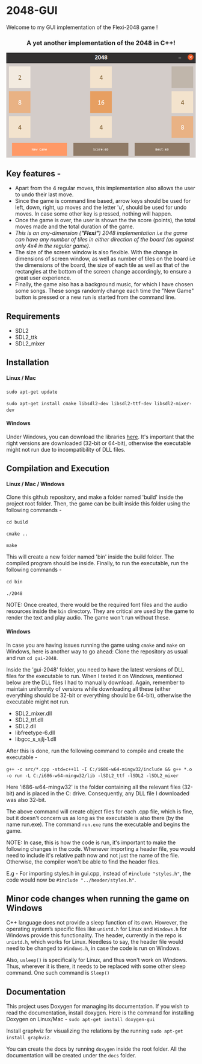 # 2048-GUI

Welcome to my GUI implementation of the Flexi-2048 game !
<h3 align="center">A yet another implementation of the 2048 in C++!</h3>
</p>
<p align="center">
<img align="center" src="https://raw.githubusercontent.com/ShreyanshJoshi/2048/main/gui-2048/screenshots/img3.png">
</p>

## Key features - 
* Apart from the 4 regular moves, this implementation also allows the user to undo their last move.
* Since the game is command line based, arrow keys should be used for left, down, right, up moves and the letter 'u', should be used for undo moves. In case some other key is pressed, nothing will happen.
* Once the game is over, the user is shown the the score (points), the total moves made and the total duration of the game.
* *This is an any-dimension (**"Flexi"**) 2048 implementation i.e the game can have any number of tiles in either direction of the board (as against only 4x4 in the regular game).*
* The size of the screen window is also flexible. With the change in dimensions of screen window, as well as number of tiles on the board i.e the dimensions of the board, the size of each tile as well as that of the rectangles at the bottom of the screen change accordingly, to ensure a great user experience.
* Finally, the game also has a background music, for which I have chosen some songs. These songs randomly change each time the "New Game" button is pressed or a new run is started from the command line.

## Requirements
- SDL2
- SDL2_ttk
- SDL2_mixer

## Installation
#### Linux / Mac
`sudo apt-get update`

`sudo apt-get install cmake libsdl2-dev libsdl2-ttf-dev libsdl2-mixer-dev`

#### Windows
Under Windows, you can download the libraries <a href="https://www.libsdl.org/download-2.0.php">here</a>. It's important that the right versions are downloaded (32-bit or 64-bit), otherwise the executable might not run due to incompatibility of DLL files.

## Compilation and Execution
#### Linux / Mac / Windows
Clone this github repository, and make a folder named 'build' inside the project root folder. Then, the game can be built inside this folder using the following commands - 

`cd build`

`cmake ..`

`make`

This will create a new folder named 'bin' inside the build folder. The compiled program should be inside. Finally, to run the executable, run the following commands - 

`cd bin`

`./2048`

NOTE: Once created, there would be the required font files and the audio resources inside the `bin` directory. They are critical are used by the game to render the text and play audio. The game won't run without these.

#### Windows
In case you are having issues running the game using `cmake` and `make` on Windows, here is another way to go ahead: Clone the repository as usual and run `cd gui-2048`.

Inside the 'gui-2048' folder, you need to have the latest versions of DLL files for the executable to run. When I tested it on Windows, mentioned below are the DLL files I had to manually download. Again, remember to maintain uniformity of versions while downloading all these (either everything should be 32-bit or everything should be 64-bit), otherwise the executable might not run.
- SDL2_mixer.dll
- SDL2_ttf.dll
- SDL2.dll
- libfreetype-6.dll
- libgcc_s_sjlj-1.dll

After this is done, run the following command to compile and create the executable -

`g++ -c src/*.cpp -std=c++11 -I C:/i686-w64-mingw32/include && g++ *.o -o run -L C:/i686-w64-mingw32/lib -lSDL2_ttf -lSDL2 -lSDL2_mixer`

Here 'i686-w64-mingw32' is the folder containing all the relevant files (32-bit) and is placed in the C: drive. Consequently, any DLL file I downloaded was also 32-bit.

The above command will create object files for each .cpp file, which is fine, but it doesn't concern us as long as the executable is also there (by the name run.exe). The command `run.exe` runs the executable and begins the game.

NOTE: In case, this is how the code is run, it's important to make the following changes in the code. Whenever importing a header file, you would need to include it's relative path now and not just the name of the file. Otherwise, the compiler won't be able to find the header files.

E.g - For importing styles.h in gui.cpp, instead of `#include "styles.h"`, the code would now be `#include "../header/styles.h"`.

## Minor code changes when running the game on Windows
C++ language does not provide a sleep function of its own. However, the operating system’s specific files like `unistd.h` for Linux and `Windows.h` for Windows provide this functionality. The header, currently in the repo is `unistd.h`, which works for Linux. Needless to say, the header file would need to be changed to `Windows.h`, in case the code is run on Windows.

Also, `usleep()` is specifically for Linux, and thus won't work on Windows. Thus, wherever it is there, it needs to be replaced with some other sleep command. One such command is `Sleep()`


## Documentation
This project uses Doxygen for managing its documentation. If you wish to read the documentation, install doxygen. Here is the command for installing Doxygen on Linux/Mac - `sudo apt-get install doxygen-gui`

Install graphviz for visualizing the relations by the running `sudo apt-get install graphviz`.

You can create the docs by running `doxygen` inside the root folder. All the documentation will be created under the `docs` folder.